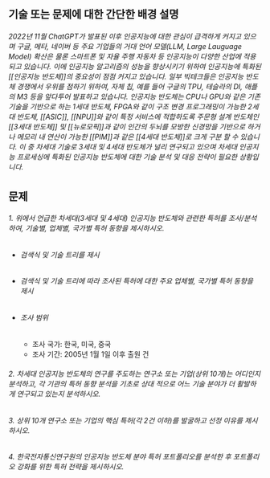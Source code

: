 
## 기술 또는 문제에 대한 간단한 배경 설명
###### 2022년 11월 ChatGPT가 발표된 이후 인공지능에 대한 관심이 급격하게 커지고 있으며 구글, 메타, 네이버 등 주요 기업들의 거대 언어 모델(LLM, Large Lauguage Model) 확산은 물론 스마트폰 및 자율 주행 자동차 등 인공지능이 다양한 산업에 적용되고 있습니다. 이에 인공지능 알고리즘의 성능을 향상시키기 위하여 인공지능에 특화된 [[인공지능 반도체]]의 중요성이 점점 커지고 있습니다. 일부 빅테크들은 인공지능 반도체 경쟁에서 우위를 점하기 위하여, 자체 칩, 예를 들어 구글의 TPU, 테슬라의 DI, 애플의 M3 등을 앞다투어 발표하고 있습니다. 인공지능 반도체는 CPU나 GPU와 같은 기존 기술을 기반으로 하는 1세대 반도체, FPGA와 같이 구조 변경 프로그래밍이 가능한 2세대 반도체, [[ASIC]], [[NPU]]와 같이 특정 서비스에 적합하도록 주문형 설계 반도체인 [[3세대 반도체]] 및 [[뉴로모픽]]과 같이 인간의 두뇌를 모방한 신경망을 기반으로 하거나 메모리 내 연산이 가능한 [[PIM]]과 같은 [[4세대 반도체]]로 크게 구분 할 수 있습니다. 이 중 차세대 기술로 3세대 및 4세대 반도체가 널리 연구되고 있으며 차세대 인공지능 프로세싱에 특화된 인공지능 반도체에 대한 기술 분석 및 대응 전략이 필요한 상황입니다.
## 문제
###### 1. 위에서 언급한 차세대(3세대 및 4세대) 인공지능 반도체와 관련한 특허를 조사/분석하여, 기술별, 업체별, 국가별 특허 동향을 제시하시오.
- ###### 검색식 및 기술 트리를 제시
- ###### 검색식 및 기술 트리에 따라 조사된 특허에 대한 주요 업체별, 국가별 특허 동향을 제시
- ###### 조사 범위
	- 조사 국가: 한국, 미국, 중국
	- 조사 기간: 2005년 1월 1일 이후 출원 건
###### 2. 차세대 인공지능 반도체의 연구를 주도하는 연구소 또는 기업(상위 10개)는 어디인지 분석하고, 각 기관의 특허 동향 분석을 기초로 상대 적으로 어느 기술 분야가 더 활발하게 연구되고 있는지 분석하시오. 
###### 3. 상위 10개 연구소 또는 기업의 핵심 특허(각 2건 이하)를 발굴하고 선정 이유를 제시하시오. 
###### 4. 한국전자통신연구원의 인공지능 반도체 분야 특허 포트폴리오를 분석한 후 포트폴리오 강화를 위한 특허 전략을 제시하시오.
